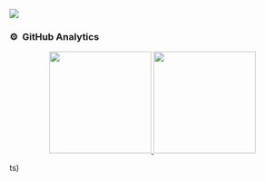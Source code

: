 
![](https://komarev.com/ghpvc/?username=Hadi-Prassetio&color=blue)

### ⚙️ &nbsp;GitHub Analytics

<p align="center">
<a href="https://github.com/Hadi-Prassetio">
  <img height="180em" src="https://github-readme-stats-eight-theta.vercel.app/api?username=Hadi-Prassetio&show_icons=true&theme=algolia&include_all_commits=true&count_private=true&cache_seconds=3200"/>
  <img height="180em" src="https://github-readme-stats-eight-theta.vercel.app/api/top-langs/?username=Hadi-Prassetio&layout=compact&langs_count=8&theme=algolia&include_all_commits=true&count_private=true"/>
</a>
</p>ts)
